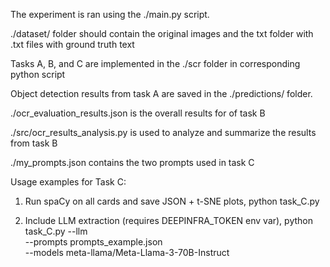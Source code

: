The experiment is ran using the ./main.py script.

./dataset/ folder should contain the original images and the txt folder with .txt files with ground truth text

Tasks A, B, and C are implemented in the ./scr folder in corresponding python script

Object detection results from task A are saved in the ./predictions/ folder.

./ocr_evaluation_results.json is the overall results for of task B

./src/ocr_results_analysis.py is used to analyze and summarize the results from task B

./my_prompts.json contains the two prompts used in task C

Usage examples for Task C:

1) Run spaCy on all cards and save JSON + t-SNE plots,
python task_C.py

2) Include LLM extraction (requires DEEPINFRA_TOKEN env var),
python task_C.py --llm \
    --prompts prompts_example.json \
    --models meta-llama/Meta-Llama-3-70B-Instruct
